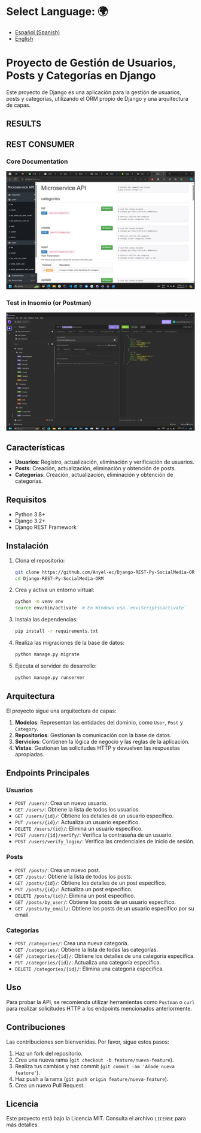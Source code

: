 # **Select Language:** 🌍
- [Español (Spanish)](README-es.md)
- [English](README.md)

# Proyecto de Gestión de Usuarios, Posts y Categorías en Django

Este proyecto de Django es una aplicación para la gestión de usuarios, posts y categorías, utilizando el ORM propio de Django y una arquitectura de capas.

## RESULTS
## REST CONSUMER
### Core Documentation
![Alt text](api_doc/doc.PNG)
### Test in Insomio (or Postman)
![Alt text](api_doc/insomia.PNG)


## Características

- **Usuarios**: Registro, actualización, eliminación y verificación de usuarios.
- **Posts**: Creación, actualización, eliminación y obtención de posts.
- **Categorías**: Creación, actualización, eliminación y obtención de categorías.

## Requisitos

- Python 3.8+
- Django 3.2+
- Django REST Framework

## Instalación

1. Clona el repositorio:
    ```sh
    git clone https://github.com/Anyel-ec/Django-REST-Py-SocialMedia-ORM
    cd Django-REST-Py-SocialMedia-ORM
    ```

2. Crea y activa un entorno virtual:
    ```sh
    python -m venv env
    source env/bin/activate  # En Windows usa `env\Scripts\activate`
    ```

3. Instala las dependencias:
    ```sh
    pip install -r requirements.txt
    ```

4. Realiza las migraciones de la base de datos:
    ```sh
    python manage.py migrate
    ```

5. Ejecuta el servidor de desarrollo:
    ```sh
    python manage.py runserver
    ```

## Arquitectura

El proyecto sigue una arquitectura de capas:

1. **Modelos**: Representan las entidades del dominio, como `User`, `Post` y `Category`.
2. **Repositorios**: Gestionan la comunicación con la base de datos.
3. **Servicios**: Contienen la lógica de negocio y las reglas de la aplicación.
4. **Vistas**: Gestionan las solicitudes HTTP y devuelven las respuestas apropiadas.

## Endpoints Principales

### Usuarios

- `POST /users/`: Crea un nuevo usuario.
- `GET /users/`: Obtiene la lista de todos los usuarios.
- `GET /users/{id}/`: Obtiene los detalles de un usuario específico.
- `PUT /users/{id}/`: Actualiza un usuario específico.
- `DELETE /users/{id}/`: Elimina un usuario específico.
- `POST /users/{id}/verify/`: Verifica la contraseña de un usuario.
- `POST /users/verify_login/`: Verifica las credenciales de inicio de sesión.

### Posts

- `POST /posts/`: Crea un nuevo post.
- `GET /posts/`: Obtiene la lista de todos los posts.
- `GET /posts/{id}/`: Obtiene los detalles de un post específico.
- `PUT /posts/{id}/`: Actualiza un post específico.
- `DELETE /posts/{id}/`: Elimina un post específico.
- `GET /posts/by_user/`: Obtiene los posts de un usuario específico.
- `GET /posts/by_email/`: Obtiene los posts de un usuario específico por su email.

### Categorías

- `POST /categories/`: Crea una nueva categoría.
- `GET /categories/`: Obtiene la lista de todas las categorías.
- `GET /categories/{id}/`: Obtiene los detalles de una categoría específica.
- `PUT /categories/{id}/`: Actualiza una categoría específica.
- `DELETE /categories/{id}/`: Elimina una categoría específica.

## Uso

Para probar la API, se recomienda utilizar herramientas como `Postman` o `curl` para realizar solicitudes HTTP a los endpoints mencionados anteriormente.

## Contribuciones

Las contribuciones son bienvenidas. Por favor, sigue estos pasos:

1. Haz un fork del repositorio.
2. Crea una nueva rama (`git checkout -b feature/nueva-feature`).
3. Realiza tus cambios y haz commit (`git commit -am 'Añade nueva feature'`).
4. Haz push a la rama (`git push origin feature/nueva-feature`).
5. Crea un nuevo Pull Request.

## Licencia

Este proyecto está bajo la Licencia MIT. Consulta el archivo `LICENSE` para más detalles.